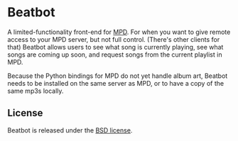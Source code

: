 # Beatbot

A limited-functionality front-end for [MPD](http://musicpd.org/). For when you
want to give remote access to your MPD server, but not full control. (There's
other clients for that) Beatbot allows users to see what song is currently
playing, see what songs are coming up soon, and request songs from the current
playlist in MPD.

Because the Python bindings for MPD do not yet handle album art, Beatbot needs
to be installed on the same server as MPD, or to have a copy of the same mp3s
locally.

## License

Beatbot is released under the [BSD license](https://opensource.org/licenses/BSD-3-Clause).
